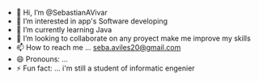 - 👋 Hi, I’m @SebastianAVivar
- 👀 I’m interested in app's Software developing
- 🌱 I’m currently learning Java 
- 💞️ I’m looking to collaborate on any proyect make me improve my skills
- 📫 How to reach me ... seba.aviles20@gmail.com
- 😄 Pronouns: ... 
- ⚡ Fun fact: ... i'm still a student of informatic engenier

<!---
SebastianAVivar/SebastianAVivar is a ✨ special ✨ repository because its `README.md` (this file) appears on your GitHub profile.
You can click the Preview link to take a look at your changes.
--->
